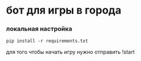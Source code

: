 # бот для игры в города 
### локальная настройка 
```shell 
pip install -r requirements.txt
```


для того чтобы начать игру нужно отправить !start

